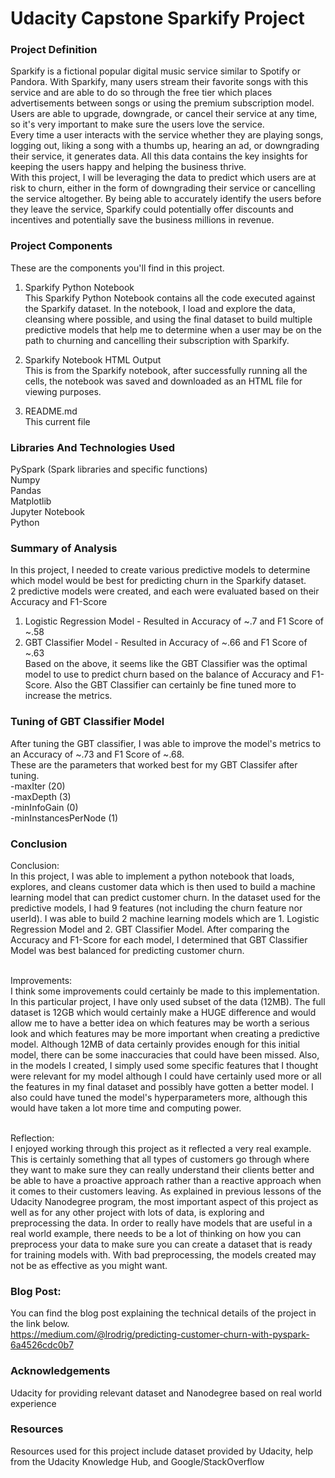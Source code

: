 # Udacity Capstone Sparkify Project

### Project Definition
Sparkify is a fictional popular digital music service similar to Spotify or Pandora. With Sparkify, many users stream their favorite songs with this service and are able to do so through the free tier which places advertisements between songs or using the premium subscription model. Users are able to upgrade, downgrade, or cancel their service at any time, so it's very important to make sure the users love the service. <br>
Every time a user interacts with the service whether they are playing songs, logging out, liking a song with a thumbs up, hearing an ad, or downgrading their service, it generates data. All this data contains the key insights for keeping the users happy and helping the business thrive.<br>
With this project, I will be leveraging the data to predict which users are at risk to churn, either in the form of downgrading their service or cancelling the service altogether. By being able to accurately identify the users before they leave the service, Sparkify could potentially offer discounts and incentives and potentially save the business millions in revenue.

### Project Components
These are the components you'll find in this project.<br/>
1. Sparkify Python Notebook<br/>
This Sparkify Python Notebook contains all the code executed against the Sparkify dataset. In the notebook, I load and explore the data, cleansing where possible, and using the final dataset to build multiple predictive models that help me to determine when a user may be on the path to churning and cancelling their subscription with Sparkify.<br/>

2. Sparkify Notebook HTML Output<br/>
This is from the Sparkify notebook, after successfully running all the cells, the notebook was saved and downloaded as an HTML file for viewing purposes.<br/>

3. README.md<br/>
This current file

### Libraries And Technologies Used
PySpark (Spark libraries and specific functions)<br>
Numpy <br>
Pandas <br>
Matplotlib <br>
Jupyter Notebook <br>
Python <br>

### Summary of Analysis
In this project, I needed to create various predictive models to determine which model would be best for predicting churn in the Sparkify dataset.<br>
2 predictive models were created, and each were evaluated based on their Accuracy and F1-Score<br>
1. Logistic Regression Model - Resulted in Accuracy of ~.7 and F1 Score of ~.58<br>
2. GBT Classifier Model - Resulted in Accuracy of ~.66 and F1 Score of ~.63<br>
Based on the above, it seems like the GBT Classifier was the optimal model to use to predict churn based on the balance of Accuracy and F1-Score. Also the GBT Classifier can certainly be fine tuned more to increase the metrics.

### Tuning of GBT Classifier Model
After tuning the GBT classifier, I was able to improve the model's metrics to an Accuracy of ~.73 and F1 Score of ~.68.<br>
These are the parameters that worked best for my GBT Classifer after tuning. <br>
    -maxIter (20) <br>
    -maxDepth (3)<br>
    -minInfoGain (0) <br>
    -minInstancesPerNode (1)<br>

### Conclusion
Conclusion:<br>
In this project, I was able to implement a python notebook that loads, explores, and cleans customer data which is then used to build a machine learning model that can predict customer churn. In the dataset used for the predictive models, I had 9 features (not including the churn feature nor userId). I was able to build 2 machine learning models which are 1. Logistic Regression Model and 2. GBT Classifier Model. After comparing the Accuracy and F1-Score for each model, I determined that GBT Classifier Model was best balanced for predicting customer churn.<br><br>

Improvements:<br>
I think some improvements could certainly be made to this implementation. In this particular project, I have only used subset of the data (12MB). The full dataset is 12GB which would certainly make a HUGE difference and would allow me to have a better idea on which features may be worth a serious look and which features may be more important when creating a predictive model. Although 12MB of data certainly provides enough for this initial model, there can be some inaccuracies that could have been missed. Also, in the models I created, I simply used some specific features that I thought were relevant for my model although I could have certainly used more or all the features in my final dataset and possibly have gotten a better model. I also could have tuned the model's hyperparameters more, although this would have taken a lot more time and computing power. <br><br>

Reflection:<br>
I enjoyed working through this project as it reflected a very real example. This is certainly something that all types of customers go through where they want to make sure they can really understand their clients better and be able to have a proactive approach rather than a reactive approach when it comes to their customers leaving. As explained in previous lessons of the Udacity Nanodegree program, the most important aspect of this project as well as for any other project with lots of data, is exploring and preprocessing the data. In order to really have models that are useful in a real world example, there needs to be a lot of thinking on how you can preprocess your data to make sure you can create a dataset that is ready for training models with. With bad preprocessing, the models created may not be as effective as you might want.

### Blog Post:
You can find the blog post explaining the technical details of the project in the link below. <br>
https://medium.com/@lrodrig/predicting-customer-churn-with-pyspark-6a4526cdc0b7

### Acknowledgements
Udacity for providing relevant dataset and Nanodegree based on real world experience

### Resources
Resources used for this project include dataset provided by Udacity, help from the Udacity Knowledge Hub, and Google/StackOverflow

